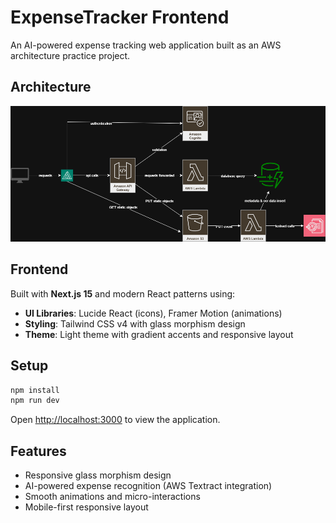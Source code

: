 # ExpenseTracker Frontend 

An AI-powered expense tracking web application built as an AWS architecture practice project.

## Architecture

![AWS Architecture](./public/architecture/main.png)

## Frontend

Built with **Next.js 15** and modern React patterns using:
- **UI Libraries**: Lucide React (icons), Framer Motion (animations)
- **Styling**: Tailwind CSS v4 with glass morphism design
- **Theme**: Light theme with gradient accents and responsive layout

## Setup

```bash
npm install
npm run dev
```

Open [http://localhost:3000](http://localhost:3000) to view the application.

## Features

- Responsive glass morphism design
- AI-powered expense recognition (AWS Textract integration)
- Smooth animations and micro-interactions
- Mobile-first responsive layout
